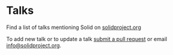 # Talks

Find a list of talks mentioning Solid on [solidproject.org](https://solidproject.org/press)

To add new talk or to update a talk [submit a pull request](https://github.com/solid/solid.github.io/blob/master/pages/press.md) or email info@solidproject.org. 
